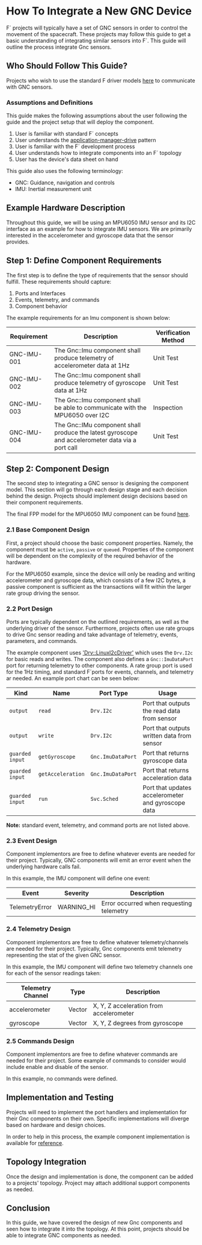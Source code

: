 # How To Integrate a New GNC Device

F´ projects will typically have a set of GNC sensors in order to control the movement of the spacecraft. These projects may
follow this guide to get a basic understanding of integrating similar sensors into F´. This guide will outline the process
integrate Gnc sensors. 

## Who Should Follow This Guide? 

Projects who wish to use the standard F driver models [here](https://github.com/nasa/fprime/tree/0ae2321bb552174ce607075b1283029d6d75a6d6/Drv)
to communicate with GNC sensors.

### Assumptions and Definitions 

This guide makes the following assumptions about the user following the guide and the project setup that will deploy the
component.

1. User is familiar with standard F´ concepts
2. User understands the [application-manager-drive](https://nasa.github.io/fprime/UsersGuide/best/app-man-drv.html) pattern
3. User is familiar with the F´ development process
4. User understands how to integrate components into an F´ topology
5. User has the device's data sheet on hand

This guide also uses the following terminology:
- GNC: Guidance, navigation and controls 
- IMU: Inertial measurement unit

## Example Hardware Description 

Throughout this guide, we will be using  an MPU6050 IMU sensor and its I2C interface as an example for how to integrate IMU sensors.
We are primarily interested in the accelerometer and gyroscope data that the sensor provides.

## Step 1: Define Component Requirements

The first step is to define the type of requirements that the sensor should fulfill. These requirements should 
capture: 

1. Ports and Interfaces
2. Events, telemetry, and commands
3. Component behavior

The example requirements for an Imu component is shown below: 

| Requirement | Description                                                                                      | Verification Method |
|-------------|--------------------------------------------------------------------------------------------------|---------------------|
| GNC-IMU-001 | The Gnc::Imu component shall produce telemetry of accelerometer data at 1Hz                      | Unit Test           |
| GNC-IMU-002 | The Gnc::Imu component shall produce telemetry of gyroscope data at 1Hz                          | Unit Test           |
| GNC-IMU-003 | The Gnc::Imu component shall be able to communicate with the MPU6050 over I2C                    | Inspection          |
| GNC-IMU-004 | The Gnc::IMu component shall produce the latest gyroscope and accelerometer data via a port call | Unit Test           |

## Step 2: Component Design 

The second step to integrating a GNC sensor is designing the component model. This section will go through each design stage
and each decision behind the design. Projects should implement design decisions based on their component requirements. 

The final FPP model for the MPU6050 IMU component can be found [here](https://github.com/fprime-community/fprime-system-reference/blob/devel/SystemReference/Gnc/Imu/Imu.fpp).

### 2.1 Base Component Design 

First, a project should choose the basic component properties. Namely, the component must be `active`, `passive` or
`queued`. Properties of the component will be dependent on the complexity of the required behavior of the hardware. 

For the MPU6050 example, since the device will only be reading and writing accelerometer and gyroscope data, which
consists of a few I2C bytes, a passive component is sufficient as the transactions will fit within the larger rate
group driving the sensor.

### 2.2 Port Design 

Ports are typically dependent on the outlined requirements, as well as the underlying driver of the sensor. 
Furthermore, projects often use rate groups to drive Gnc sensor reading and take advantage of telemetry, events,
parameters, and commands.

The example component uses ['Drv::LinuxI2cDriver'](https://github.com/nasa/fprime/tree/master/Drv/LinuxI2cDriver)
which uses the `Drv.I2c` for basic reads and writes. The component also defines a `Gnc::ImuDataPort` port for
returning telemetry to other components. A rate group port is used for the 1Hz timing, and standard F´ports
for events, channels, and telemetry ar needed. An example port chart can be seen below: 

| Kind            | Name              | Port Type         | Usage                                              |
|-----------------|-------------------|-------------------|----------------------------------------------------|
| `output`        | `read`            | `Drv.I2c`         | Port that outputs the read data from sensor        |
| `output`        | `write`           | `Drv.I2c`         | Port that outputs written data from sensor         |
| `guarded input` | `getGyroscope`    | `Gnc.ImuDataPort` | Port that returns gyroscope data                   |
| `guarded input` | `getAcceleration` | `Gnc.ImuDataPort` | Port that returns acceleration data                |
| `guarded input` | `run`             | `Svc.Sched`       | Port that updates accelerometer and gyroscope data |
**Note:** standard event, telemetry, and command ports are not listed above.

### 2.3 Event Design 

Component implementors are free to define whatever events are needed for their project. Typically, GNC components will 
emit an error event when the underlying hardware calls fail.

In this example, the IMU component will define one event:

| Event          | Severity   | Description                              |
|----------------|------------|------------------------------------------|
| TelemetryError | WARNING_HI | Error occurred when requesting telemetry |

### 2.4 Telemetry Design

Component implementors are free to define whatever telemetry/channels are needed for their project. Typically, Gnc
components emit telemetry representing the stat of the given GNC sensor.

In this example, the IMU component will define two telemetry channels one for each of the sensor readings taken:

| Telemetry Channel | Type   | Description                             |
|-------------------|--------|-----------------------------------------|
| accelerometer     | Vector | X, Y, Z acceleration from accelerometer |
| gyroscope         | Vector | X, Y, Z degrees from gyroscope          |

### 2.5 Commands Design

Component implementors are free to define whatever commands are needed for their project. Some example of commands to consider 
would include enable and disable of the sensor.

In this example, no commands were defined.

## Implementation and Testing

Projects will need to implement the port handlers and implementation for their Gnc components on their own.
Specific implementations will diverge based on hardware and design choices.

In order to help in this process, the example component implementation is available for [reference](https://github.com/fprime-community/fprime-system-reference/blob/devel/SystemReference/Gnc/Imu/Imu.cpp).

## Topology Integration

Once the design and implementation is done, the component can be added to a projects' topology. 
Project may attach additional support components as needed.

## Conclusion

In this guide, we have covered the design of new Gnc components and seen how to integrate it into the
topology. At this point, projects should be able to integrate GNC components as needed.
